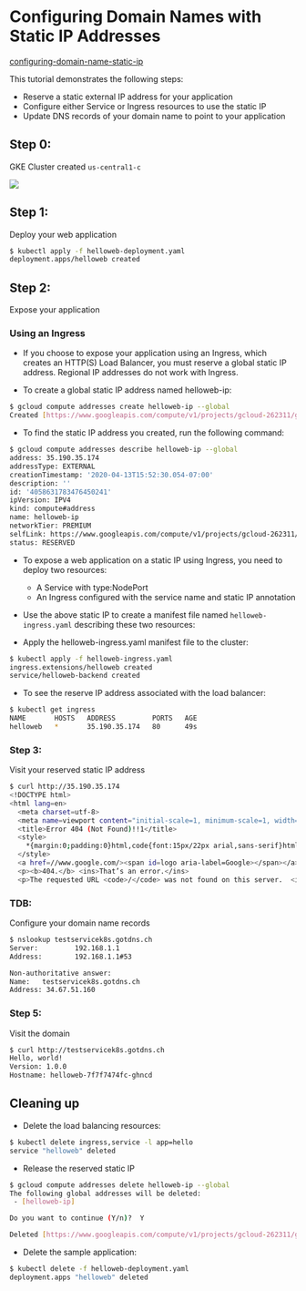 # Configuring Domain Names with Static IP Addresses

[configuring-domain-name-static-ip](https://cloud.google.com/kubernetes-engine/docs/tutorials/configuring-domain-name-static-ip)

This tutorial demonstrates the following steps:

- Reserve a static external IP address for your application
- Configure either Service or Ingress resources to use the static IP
- Update DNS records of your domain name to point to your application


## Step 0:
GKE Cluster created `us-central1-c	`

![](.images/GKE_cluster_created.png)

## Step 1: 

Deploy your web application

```bash
$ kubectl apply -f helloweb-deployment.yaml
deployment.apps/helloweb created
```

## Step 2: 

Expose your application

### Using an Ingress
- If you choose to expose your application using an Ingress, 
which creates an HTTP(S) Load Balancer, you must reserve a global static IP address. Regional IP addresses do not work with Ingress.

- To create a global static IP address named helloweb-ip:
  

```bash
$ gcloud compute addresses create helloweb-ip --global
Created [https://www.googleapis.com/compute/v1/projects/gcloud-262311/global/addresses/helloweb-ip].
```
  
- To find the static IP address you created, run the following command:
 
```bash
$ gcloud compute addresses describe helloweb-ip --global
address: 35.190.35.174
addressType: EXTERNAL
creationTimestamp: '2020-04-13T15:52:30.054-07:00'
description: ''
id: '4058631783476450241'
ipVersion: IPV4
kind: compute#address
name: helloweb-ip
networkTier: PREMIUM
selfLink: https://www.googleapis.com/compute/v1/projects/gcloud-262311/global/addresses/helloweb-ip
status: RESERVED
```

- To expose a web application on a static IP using Ingress, you need to deploy two resources:
    - A Service with type:NodePort
    - An Ingress configured with the service name and static IP annotation

- Use the above static IP to create a manifest file named `helloweb-ingress.yaml` describing these two resources:
  

- Apply the helloweb-ingress.yaml manifest file to the cluster:
  

```bash
$ kubectl apply -f helloweb-ingress.yaml
ingress.extensions/helloweb created
service/helloweb-backend created
```

- To see the reserve IP address associated with the load balancer:
  
```bash
$ kubectl get ingress
NAME       HOSTS   ADDRESS         PORTS   AGE
helloweb   *       35.190.35.174   80      49s
```

### Step 3: 

Visit your reserved static IP address

```bash
$ curl http://35.190.35.174
<!DOCTYPE html>
<html lang=en>
  <meta charset=utf-8>
  <meta name=viewport content="initial-scale=1, minimum-scale=1, width=device-width">
  <title>Error 404 (Not Found)!!1</title>
  <style>
    *{margin:0;padding:0}html,code{font:15px/22px arial,sans-serif}html{background:#fff;color:#222;padding:15px}body{margin:7% auto 0;max-width:390px;min-height:180px;padding:30px 0 15px}* > body{background:url(//www.google.com/images/errors/robot.png) 100% 5px no-repeat;padding-right:205px}p{margin:11px 0 22px;overflow:hidden}ins{color:#777;text-decoration:none}a img{border:0}@media screen and (max-width:772px){body{background:none;margin-top:0;max-width:none;padding-right:0}}#logo{background:url(//www.google.com/images/branding/googlelogo/1x/googlelogo_color_150x54dp.png) no-repeat;margin-left:-5px}@media only screen and (min-resolution:192dpi){#logo{background:url(//www.google.com/images/branding/googlelogo/2x/googlelogo_color_150x54dp.png) no-repeat 0% 0%/100% 100%;-moz-border-image:url(//www.google.com/images/branding/googlelogo/2x/googlelogo_color_150x54dp.png) 0}}@media only screen and (-webkit-min-device-pixel-ratio:2){#logo{background:url(//www.google.com/images/branding/googlelogo/2x/googlelogo_color_150x54dp.png) no-repeat;-webkit-background-size:100% 100%}}#logo{display:inline-block;height:54px;width:150px}
  </style>
  <a href=//www.google.com/><span id=logo aria-label=Google></span></a>
  <p><b>404.</b> <ins>That’s an error.</ins>
  <p>The requested URL <code>/</code> was not found on this server.  <ins>That’s all we know.</ins>
```


### TDB:

Configure your domain name records
```bash
$ nslookup testservicek8s.gotdns.ch                       
Server:         192.168.1.1
Address:        192.168.1.1#53

Non-authoritative answer:
Name:   testservicek8s.gotdns.ch
Address: 34.67.51.160
```

### Step 5:
Visit the domain

```bash
$ curl http://testservicek8s.gotdns.ch                       
Hello, world!
Version: 1.0.0
Hostname: helloweb-7f7f7474fc-ghncd
```

## Cleaning up

- Delete the load balancing resources:
  
```bash
$ kubectl delete ingress,service -l app=hello
service "helloweb" deleted
```

- Release the reserved static IP

```bash
$ gcloud compute addresses delete helloweb-ip --global
The following global addresses will be deleted:
 - [helloweb-ip]

Do you want to continue (Y/n)?  Y

Deleted [https://www.googleapis.com/compute/v1/projects/gcloud-262311/global/addresses/helloweb-ip].
```

- Delete the sample application:
  
```bash
$ kubectl delete -f helloweb-deployment.yaml
deployment.apps "helloweb" deleted
```